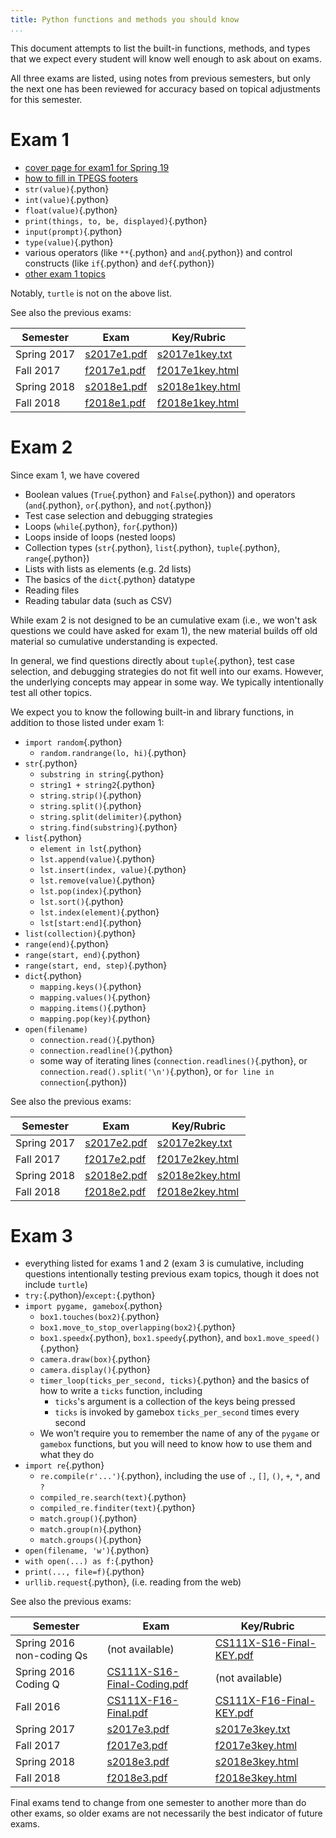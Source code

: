 ```yaml
---
title: Python functions and methods you should know
...
```


This document attempts to list the built-in functions, methods, and types that we expect every student will know well enough to ask about on exams.

All three exams are listed, using notes from previous semesters, but only the next one has been reviewed for accuracy based on topical adjustments for this semester.


# Exam 1

-   [cover page for exam1 for Spring 19](files/s19e1cover.pdf)
-   [how to fill in TPEGS footers](lab05-paper.html#TPEGS)
-   `str(value)`{.python}
-   `int(value)`{.python}
-   `float(value)`{.python}
-   `print(things, to, be, displayed)`{.python}
-   `input(prompt)`{.python}
-   `type(value)`{.python}
-   various operators (like `**`{.python} and `and`{.python}) and control constructs (like `if`{.python} and `def`{.python})
-   [other exam 1 topics](lab05-paper.html#things-we-expect-you-to-know)

Notably, `turtle` is not on the above list.

See also the previous exams:

Semester    | Exam                       | Key/Rubric
------------|----------------------------|-----------------------------------
Spring 2017 | [s2017e1.pdf](files/s2017e1.pdf) | [s2017e1key.txt](files/s2017e1key.txt)
Fall 2017   | [f2017e1.pdf](files/f2017e1.pdf) | [f2017e1key.html](files/f2017e1key.html)
Spring 2018   | [s2018e1.pdf](files/s2018e1.pdf) | [s2018e1key.html](files/s2018e1key.html)
Fall 2018   | [f2018e1.pdf](files/f2018e1.pdf) | [f2018e1key.html](https://docs.google.com/presentation/d/1stl9TeDPJA0MEVhsdMp_8C9Y6bvTuGKLHOg_V_w0eTA/edit#slide=id.g43d6d2d9d2_0_0)

# Exam 2

Since exam 1, we have covered

-   Boolean values (`True`{.python} and `False`{.python}) and operators (`and`{.python}, `or`{.python},  and `not`{.python})
-   Test case selection and debugging strategies
-   Loops (`while`{.python}, `for`{.python})
-   Loops inside of loops (nested loops)
-   Collection types (`str`{.python}, `list`{.python}, `tuple`{.python}, `range`{.python})
-   Lists with lists as elements (e.g. 2d lists)
-   The basics of the `dict`{.python} datatype
-   Reading files
-   Reading tabular data (such as CSV)

While exam 2 is not designed to be an cumulative exam (i.e., we won't ask questions we could have asked for exam 1), the new material builds off old material so cumulative understanding is expected.

In general, we find questions directly about `tuple`{.python}, test case selection, and debugging strategies do not fit well into our exams.  However, the underlying concepts may appear in some way.  We typically intentionally test all other topics.

We expect you to know the following built-in and library functions, in addition to those listed under exam 1:

-   `import random`{.python}
    -   `random.randrange(lo, hi)`{.python}
-   `str`{.python}
    -   `substring in string`{.python}
    -   `string1 + string2`{.python}
    -   `string.strip()`{.python}
    -   `string.split()`{.python}
    -   `string.split(delimiter)`{.python}
    -   `string.find(substring)`{.python}
-   `list`{.python}
    -   `element in lst`{.python}
    -   `lst.append(value)`{.python}
    -   `lst.insert(index, value)`{.python}
    -   `lst.remove(value)`{.python}
    -   `lst.pop(index)`{.python}
    -   `lst.sort()`{.python}
    -   `lst.index(element)`{.python}
    -   `lst[start:end]`{.python}
-   `list(collection)`{.python}
-   `range(end)`{.python}
-   `range(start, end)`{.python}
-   `range(start, end, step)`{.python}
-   `dict`{.python}
    -   `mapping.keys()`{.python}
    -   `mapping.values()`{.python}
    -   `mapping.items()`{.python}
    -   `mapping.pop(key)`{.python}
-   `open(filename)`
    -   `connection.read()`{.python}
    -   `connection.readline()`{.python}
    -   some way of iterating lines (`connection.readlines()`{.python}, or `connection.read().split('\n')`{.python}, or `for line in connection`{.python})

See also the previous exams:

Semester    | Exam                       | Key/Rubric
------------|----------------------------|-----------------------------------
Spring 2017 | [s2017e2.pdf](files/s2017e2.pdf) | [s2017e2key.txt](files/s2017e2key.txt)
Fall 2017   | [f2017e2.pdf](files/f2017e2.pdf) | [f2017e2key.html](files/f2017e2key.html)
Spring 2018 | [s2018e2.pdf](files/s2018e2.pdf) | [s2018e2key.html](files/s2018e2key.html)
Fall 2018 | [f2018e2.pdf](files/f2018e2.pdf) | [f2018e2key.html](https://docs.google.com/presentation/d/1uGC0W5efFVIoSMu3DRr1qYHqMmDclfLajw_tlQdryIw)


# Exam 3

-   everything listed for exams 1 and 2 (exam 3 is cumulative, including questions intentionally testing previous exam topics, though it does not include `turtle`)
-   `try:`{.python}/`except:`{.python}
-   `import pygame, gamebox`{.python}
    -   `box1.touches(box2)`{.python}
    -   `box1.move_to_stop_overlapping(box2)`{.python}
    -   `box1.speedx`{.python}, `box1.speedy`{.python}, and `box1.move_speed()`{.python}
    -   `camera.draw(box)`{.python}
    -   `camera.display()`{.python}
    -   `timer_loop(ticks_per_second, ticks)`{.python} and the basics of how to write a `ticks` function, including
        -   `ticks`'s argument is a collection of the keys being pressed
        -   `ticks` is invoked by gamebox `ticks_per_second` times every second
    -   We won't require you to remember the name of any of the `pygame` or `gamebox` functions,
        but you will need to know how to use them and what they do 
-   `import re`{.python}
    -   `re.compile(r'...')`{.python}, including the use of `.`, `[]`, `()`, `+`, `*`, and `?`
    -   `compiled_re.search(text)`{.python}
    -   `compiled_re.finditer(text)`{.python}
    -   `match.group()`{.python}
    -   `match.group(n)`{.python}
    -   `match.groups()`{.python}
-   `open(filename, 'w')`{.python}
-   `with open(...) as f:`{.python}
-   `print(..., file=f)`{.python}
-   `urllib.request`{.python}, (i.e. reading from the web)

See also the previous exams:

Semester    | Exam                       | Key/Rubric
------------|----------------------------|-----------------------------------
Spring 2016 non-coding Qs | (not available) | [CS111X-S16-Final-KEY.pdf](files/CS111X-S16-Final-KEY.pdf)
Spring 2016 Coding Q | [CS111X-S16-Final-Coding.pdf](files/CS111X-S16-Final-Coding.pdf) | (not available)
Fall 2016   | [CS111X-F16-Final.pdf](files/CS111X-F16-Final.pdf) | [CS111X-F16-Final-KEY.pdf](files/CS111X-F16-Final-KEY.pdf)
Spring 2017 | [s2017e3.pdf](files/s2017e3.pdf) | [s2017e3key.txt](files/s2017e3key.txt)
Fall 2017 | [f2017e3.pdf](files/f2017e3.pdf) | [f2017e3key.html](files/f2017e3key.html)
Spring 2018 | [s2018e3.pdf](files/s2018e3.pdf) | [s2018e3key.html](files/s2018e3key.html)
Fall 2018 | [f2018e3.pdf](files/f2018e3.pdf) | [f2018e3key.html](https://docs.google.com/document/d/1aaUiHwW00c46sk-7-69X6BuppJ_jKydAUZxp4VbBVjA/edit#heading=h.z0wg0h5of4gh)

Final exams tend to change from one semester to another more than do other exams, so older exams are not necessarily the best indicator of future exams.
